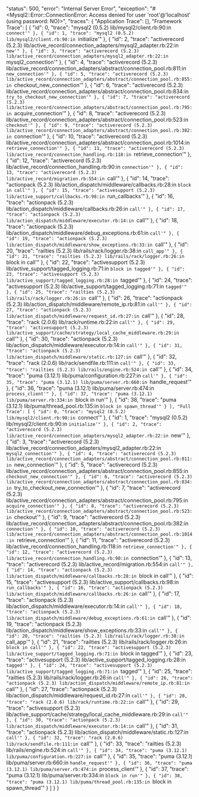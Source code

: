  "status": 500,
    "error": "Internal Server Error",
    "exception": "#<Mysql2::Error::ConnectionError: Access denied for user 'root'@'localhost' (using password: NO)>",
    "traces": {
        "Application Trace": [],
        "Framework Trace": [
            {
                "id": 0,
                "trace": "mysql2 (0.5.2) lib/mysql2/client.rb:90:in `connect'"
            },
            {
                "id": 1,
                "trace": "mysql2 (0.5.2) lib/mysql2/client.rb:90:in `initialize'"
            },
            {
                "id": 2,
                "trace": "activerecord (5.2.3) lib/active_record/connection_adapters/mysql2_adapter.rb:22:in `new'"
            },
            {
                "id": 3,
                "trace": "activerecord (5.2.3) lib/active_record/connection_adapters/mysql2_adapter.rb:22:in `mysql2_connection'"
            },
            {
                "id": 4,
                "trace": "activerecord (5.2.3) lib/active_record/connection_adapters/abstract/connection_pool.rb:811:in `new_connection'"
            },
            {
                "id": 5,
                "trace": "activerecord (5.2.3) lib/active_record/connection_adapters/abstract/connection_pool.rb:855:in `checkout_new_connection'"
            },
            {
                "id": 6,
                "trace": "activerecord (5.2.3) lib/active_record/connection_adapters/abstract/connection_pool.rb:834:in `try_to_checkout_new_connection'"
            },
            {
                "id": 7,
                "trace": "activerecord (5.2.3) lib/active_record/connection_adapters/abstract/connection_pool.rb:795:in `acquire_connection'"
            },
            {
                "id": 8,
                "trace": "activerecord (5.2.3) lib/active_record/connection_adapters/abstract/connection_pool.rb:523:in `checkout'"
            },
            {
                "id": 9,
                "trace": "activerecord (5.2.3) lib/active_record/connection_adapters/abstract/connection_pool.rb:382:in `connection'"
            },
            {
                "id": 10,
                "trace": "activerecord (5.2.3) lib/active_record/connection_adapters/abstract/connection_pool.rb:1014:in `retrieve_connection'"
            },
            {
                "id": 11,
                "trace": "activerecord (5.2.3) lib/active_record/connection_handling.rb:118:in `retrieve_connection'"
            },
            {
                "id": 12,
                "trace": "activerecord (5.2.3) lib/active_record/connection_handling.rb:90:in `connection'"
            },
            {
                "id": 13,
                "trace": "activerecord (5.2.3) lib/active_record/migration.rb:554:in `call'"
            },
            {
                "id": 14,
                "trace": "actionpack (5.2.3) lib/action_dispatch/middleware/callbacks.rb:28:in `block in call'"
            },
            {
                "id": 15,
                "trace": "activesupport (5.2.3) lib/active_support/callbacks.rb:98:in `run_callbacks'"
            },
            {
                "id": 16,
                "trace": "actionpack (5.2.3) lib/action_dispatch/middleware/callbacks.rb:26:in `call'"
            },
            {
                "id": 17,
                "trace": "actionpack (5.2.3) lib/action_dispatch/middleware/executor.rb:14:in `call'"
            },
            {
                "id": 18,
                "trace": "actionpack (5.2.3) lib/action_dispatch/middleware/debug_exceptions.rb:61:in `call'"
            },
            {
                "id": 19,
                "trace": "actionpack (5.2.3) lib/action_dispatch/middleware/show_exceptions.rb:33:in `call'"
            },
            {
                "id": 20,
                "trace": "railties (5.2.3) lib/rails/rack/logger.rb:38:in `call_app'"
            },
            {
                "id": 21,
                "trace": "railties (5.2.3) lib/rails/rack/logger.rb:26:in `block in call'"
            },
            {
                "id": 22,
                "trace": "activesupport (5.2.3) lib/active_support/tagged_logging.rb:71:in `block in tagged'"
            },
            {
                "id": 23,
                "trace": "activesupport (5.2.3) lib/active_support/tagged_logging.rb:28:in `tagged'"
            },
            {
                "id": 24,
                "trace": "activesupport (5.2.3) lib/active_support/tagged_logging.rb:71:in `tagged'"
            },
            {
                "id": 25,
                "trace": "railties (5.2.3) lib/rails/rack/logger.rb:26:in `call'"
            },
            {
                "id": 26,
                "trace": "actionpack (5.2.3) lib/action_dispatch/middleware/remote_ip.rb:81:in `call'"
            },
            {
                "id": 27,
                "trace": "actionpack (5.2.3) lib/action_dispatch/middleware/request_id.rb:27:in `call'"
            },
            {
                "id": 28,
                "trace": "rack (2.0.6) lib/rack/runtime.rb:22:in `call'"
            },
            {
                "id": 29,
                "trace": "activesupport (5.2.3) lib/active_support/cache/strategy/local_cache_middleware.rb:29:in `call'"
            },
            {
                "id": 30,
                "trace": "actionpack (5.2.3) lib/action_dispatch/middleware/executor.rb:14:in `call'"
            },
            {
                "id": 31,
                "trace": "actionpack (5.2.3) lib/action_dispatch/middleware/static.rb:127:in `call'"
            },
            {
                "id": 32,
                "trace": "rack (2.0.6) lib/rack/sendfile.rb:111:in `call'"
            },
            {
                "id": 33,
                "trace": "railties (5.2.3) lib/rails/engine.rb:524:in `call'"
            },
            {
                "id": 34,
                "trace": "puma (3.12.1) lib/puma/configuration.rb:227:in `call'"
            },
            {
                "id": 35,
                "trace": "puma (3.12.1) lib/puma/server.rb:660:in `handle_request'"
            },
            {
                "id": 36,
                "trace": "puma (3.12.1) lib/puma/server.rb:474:in `process_client'"
            },
            {
                "id": 37,
                "trace": "puma (3.12.1) lib/puma/server.rb:334:in `block in run'"
            },
            {
                "id": 38,
                "trace": "puma (3.12.1) lib/puma/thread_pool.rb:135:in `block in spawn_thread'"
            }
        ],
        "Full Trace": [
            {
                "id": 0,
                "trace": "mysql2 (0.5.2) lib/mysql2/client.rb:90:in `connect'"
            },
            {
                "id": 1,
                "trace": "mysql2 (0.5.2) lib/mysql2/client.rb:90:in `initialize'"
            },
            {
                "id": 2,
                "trace": "activerecord (5.2.3) lib/active_record/connection_adapters/mysql2_adapter.rb:22:in `new'"
            },
            {
                "id": 3,
                "trace": "activerecord (5.2.3) lib/active_record/connection_adapters/mysql2_adapter.rb:22:in `mysql2_connection'"
            },
            {
                "id": 4,
                "trace": "activerecord (5.2.3) lib/active_record/connection_adapters/abstract/connection_pool.rb:811:in `new_connection'"
            },
            {
                "id": 5,
                "trace": "activerecord (5.2.3) lib/active_record/connection_adapters/abstract/connection_pool.rb:855:in `checkout_new_connection'"
            },
            {
                "id": 6,
                "trace": "activerecord (5.2.3) lib/active_record/connection_adapters/abstract/connection_pool.rb:834:in `try_to_checkout_new_connection'"
            },
            {
                "id": 7,
                "trace": "activerecord (5.2.3) lib/active_record/connection_adapters/abstract/connection_pool.rb:795:in `acquire_connection'"
            },
            {
                "id": 8,
                "trace": "activerecord (5.2.3) lib/active_record/connection_adapters/abstract/connection_pool.rb:523:in `checkout'"
            },
            {
                "id": 9,
                "trace": "activerecord (5.2.3) lib/active_record/connection_adapters/abstract/connection_pool.rb:382:in `connection'"
            },
            {
                "id": 10,
                "trace": "activerecord (5.2.3) lib/active_record/connection_adapters/abstract/connection_pool.rb:1014:in `retrieve_connection'"
            },
            {
                "id": 11,
                "trace": "activerecord (5.2.3) lib/active_record/connection_handling.rb:118:in `retrieve_connection'"
            },
            {
                "id": 12,
                "trace": "activerecord (5.2.3) lib/active_record/connection_handling.rb:90:in `connection'"
            },
            {
                "id": 13,
                "trace": "activerecord (5.2.3) lib/active_record/migration.rb:554:in `call'"
            },
            {
                "id": 14,
                "trace": "actionpack (5.2.3) lib/action_dispatch/middleware/callbacks.rb:28:in `block in call'"
            },
            {
                "id": 15,
                "trace": "activesupport (5.2.3) lib/active_support/callbacks.rb:98:in `run_callbacks'"
            },
            {
                "id": 16,
                "trace": "actionpack (5.2.3) lib/action_dispatch/middleware/callbacks.rb:26:in `call'"
            },
            {
                "id": 17,
                "trace": "actionpack (5.2.3) lib/action_dispatch/middleware/executor.rb:14:in `call'"
            },
            {
                "id": 18,
                "trace": "actionpack (5.2.3) lib/action_dispatch/middleware/debug_exceptions.rb:61:in `call'"
            },
            {
                "id": 19,
                "trace": "actionpack (5.2.3) lib/action_dispatch/middleware/show_exceptions.rb:33:in `call'"
            },
            {
                "id": 20,
                "trace": "railties (5.2.3) lib/rails/rack/logger.rb:38:in `call_app'"
            },
            {
                "id": 21,
                "trace": "railties (5.2.3) lib/rails/rack/logger.rb:26:in `block in call'"
            },
            {
                "id": 22,
                "trace": "activesupport (5.2.3) lib/active_support/tagged_logging.rb:71:in `block in tagged'"
            },
            {
                "id": 23,
                "trace": "activesupport (5.2.3) lib/active_support/tagged_logging.rb:28:in `tagged'"
            },
            {
                "id": 24,
                "trace": "activesupport (5.2.3) lib/active_support/tagged_logging.rb:71:in `tagged'"
            },
            {
                "id": 25,
                "trace": "railties (5.2.3) lib/rails/rack/logger.rb:26:in `call'"
            },
            {
                "id": 26,
                "trace": "actionpack (5.2.3) lib/action_dispatch/middleware/remote_ip.rb:81:in `call'"
            },
            {
                "id": 27,
                "trace": "actionpack (5.2.3) lib/action_dispatch/middleware/request_id.rb:27:in `call'"
            },
            {
                "id": 28,
                "trace": "rack (2.0.6) lib/rack/runtime.rb:22:in `call'"
            },
            {
                "id": 29,
                "trace": "activesupport (5.2.3) lib/active_support/cache/strategy/local_cache_middleware.rb:29:in `call'"
            },
            {
                "id": 30,
                "trace": "actionpack (5.2.3) lib/action_dispatch/middleware/executor.rb:14:in `call'"
            },
            {
                "id": 31,
                "trace": "actionpack (5.2.3) lib/action_dispatch/middleware/static.rb:127:in `call'"
            },
            {
                "id": 32,
                "trace": "rack (2.0.6) lib/rack/sendfile.rb:111:in `call'"
            },
            {
                "id": 33,
                "trace": "railties (5.2.3) lib/rails/engine.rb:524:in `call'"
            },
            {
                "id": 34,
                "trace": "puma (3.12.1) lib/puma/configuration.rb:227:in `call'"
            },
            {
                "id": 35,
                "trace": "puma (3.12.1) lib/puma/server.rb:660:in `handle_request'"
            },
            {
                "id": 36,
                "trace": "puma (3.12.1) lib/puma/server.rb:474:in `process_client'"
            },
            {
                "id": 37,
                "trace": "puma (3.12.1) lib/puma/server.rb:334:in `block in run'"
            },
            {
                "id": 38,
                "trace": "puma (3.12.1) lib/puma/thread_pool.rb:135:in `block in spawn_thread'"
            }
        ]
    }
}
